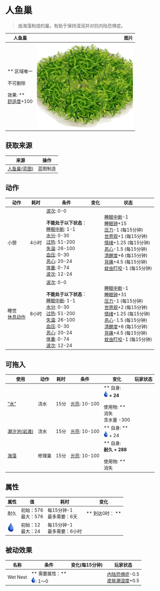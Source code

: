 # 人鱼巢  
> 由海藻制成的巢。有助于保持湿润并对抗内陆恐惧症。  
  
  人鱼巢  |   图片   
 ----  |  ----:   
 ** 区域唯一 **<br><br>** 不可删除 **<br><br>** 效果: **<br>[舒适度](Comfort.md)+100  |  <img decoding="async" src="Sprite/MermaidNest.png" href="a.md" style="max-width:300px;max-height:300px;">   
  
## 获取来源  
来源  |  操作  
----  |  ----  
[人鱼巢(蓝图)](Bp_MermaidNest.md)  |  蓝图制造  
## 动作  
动作  |  耗时  |  条件  |  变化  |  状态  
----  |  ----  |  ----  |  ----  |  ----  
小憩<br>  |  4小时  |  [波次](WaveCounter.md): 0-0<br><br>**不能处于以下状态**：<br>[睡眠中断](SleepInterrupt.md): 1-1<br>[水分](Hydration.md): 0-30<br>[过热](Hyperthermia.md): 51-200<br>[失温](Hypothermia.md): 26-100<br>[血压](Blood.md): 0-30<br>[恶心](Nausea.md): 20-24<br>[体重](Weight.md): 0-74<br>[波次](WaveCounter.md): 12-24  |    |  [睡眠中断](SleepInterrupt.md)-1<br>[睡眠钟](SleepClock.md)+15<br>[压力](Stress.md)-1 (每15分钟)<br>[世界观](Structure.md)+1 (每15分钟)<br>[情绪](Morale.md)+1.25 (每15分钟)<br>[恶心](Nausea.md)-1.5 (每15分钟)<br>[清醒度](Wakefulness.md)+6 (每15分钟)<br>[背痛](BackPain.md)+4.5 (每15分钟)<br>[蚊虫叮咬](BugBites.md)-1 (每15分钟)  
睡觉<br>[休息动作](SleepAction.md)  |  8小时  |  [波次](WaveCounter.md): 0-0<br><br>**不能处于以下状态**：<br>[睡眠中断](SleepInterrupt.md): 1-1<br>[水分](Hydration.md): 0-30<br>[过热](Hyperthermia.md): 51-200<br>[失温](Hypothermia.md): 26-100<br>[血压](Blood.md): 0-30<br>[恶心](Nausea.md): 20-24<br>[体重](Weight.md): 0-74<br>[波次](WaveCounter.md): 12-24  |    |  [睡眠中断](SleepInterrupt.md)-1<br>[睡眠钟](SleepClock.md)+31<br>[压力](Stress.md)-1 (每15分钟)<br>[世界观](Structure.md)+2 (每15分钟)<br>[情绪](Morale.md)+1.25 (每15分钟)<br>[恶心](Nausea.md)-1.5 (每15分钟)<br>[清醒度](Wakefulness.md)+6 (每15分钟)<br>[背痛](BackPain.md)+4.5 (每15分钟)<br>[蚊虫叮咬](BugBites.md)-1 (每15分钟)  
## 可拖入  
使用  |  动作  |  耗时  |  条件  |  变化  |  玩家状态  
----  |  ----  |  ----  |  ----  |  ----  |  ----  
[“水”](tag_WaterAny.md)  |  浇水<br>  |  15分  |  [光亮](Light.md): 10-100  |  ** 自身: **<br><img decoding="async" src="Sprite/Thirst.png" href="a.md" style="max-width:20px;max-height:20px;"> + 24<br><br>** 使用物: **<br>消失<br>含水量  -300  |    
[潮汐池(岩滩)](TidePool.md)  |  浇水<br>  |  15分  |  [光亮](Light.md): 10-100  |  ** 自身: **<br><img decoding="async" src="Sprite/Thirst.png" href="a.md" style="max-width:20px;max-height:20px;"> + 24  |    
[海藻](Seaweed.md)  |  修理巢<br>  |  15分  |  [光亮](Light.md): 10-100  |  ** 自身: **<br>耐久 + 288<br><br>** 使用物: **<br>消失  |    
## 属性   
属性  |  值  |  耗时  |  变化  
----  |  ----  |  ----  |  ----  
耐久  |  初始：576<br>最大：576  |  每15分钟-1<br>最多需要：6天  |  ** 到达0时： **<br>  
<img decoding="async" src="Sprite/Thirst.png" href="a.md" style="max-width:30px;max-height:30px;">  |  初始：12<br>最大：24  |  每15分钟-1<br>最多需要：6小时  |    
## 被动效果  
名称  |  条件  |  变化(每15分钟)  |  玩家状态  
----  |  ----  |  ----  |  ----  
Wet Nest  |  ** 需要属性：**<br><img decoding="async" src="Sprite/Thirst.png" href="a.md" style="max-width:20px;max-height:20px;">: 1～0  |    |  [内陆恐惧症](LandSickness.md)-0.5<br>[皮肤潮湿度](SkinHumidity.md)+0.5  


<script>document.title="人鱼巢 - 卡牌生存百科 Card Survival Wiki";</script>